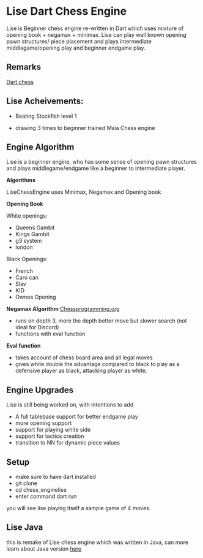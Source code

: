 # Lise Dart Chess Engine

Lise is Beginner chess engine re-written in Dart which uses mixture of opening book + negamax + minimax.
Lise can play well known opening pawn structures/ piece placement and plays intermediate middlegame/opening play and beginner endgame play.

## Remarks
[Dart chess](https://github.com/davecom/chess.dart)

## Lise Acheivements:

- Beating Stockfish level 1

- drawing 3 times to beginner trained Maia Chess engine

## Engine Algorithm

Lise is a beginner engine, who has some sense of opening pawn structures and plays middlegame/endgame
like a beginner to intermediate player.

**Algorithms**

LiseChessEngine uses Minimax, Negamax and Opening book

**Opening Book**

White openings:

- Queens Gambit
- Kings Gambit
- g3 system
- london

Black Openings:

- French
- Caro can
- Slav
- KID
- Ownes Opening

**Negamax Algorithm**
[Chessprogramming.org](https://www.chessprogramming.org/Negamax)

- runs on depth 3, more the depth better move but slower search (not ideal for Discord)
- functions with eval function

**Eval function**

- takes account of chess board area and all legal moves
- gives white double the advantage compared to black to play as a defensive player as black, attacking player as white.

## Engine Upgrades

Lise is still being worked on, with intentions to add

- A full tablebase support for better endgame play
- more opening support
- support for playing white side
- support for tactics creation
- transition to NN for dynamic piece values

## Setup

- make sure to have dart installed
- git clone
- cd chess_enginelise
- enter command dart run

you will see lise playing itself a sample game of 4 moves.

## Lise Java

this is remake of Lise chess engine which was written in Java, can more learn about Java version [here](https://github.com/jalpp/LiseChessEngine)
